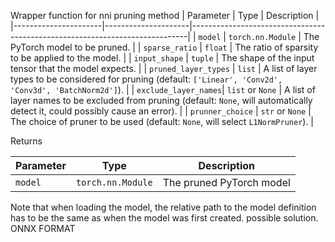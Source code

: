 Wrapper function for nni pruning method
| Parameter            | Type                | Description                                                                 |
|----------------------|---------------------|-----------------------------------------------------------------------------|
| `model`              | `torch.nn.Module`   | The PyTorch model to be pruned.                                             |
| `sparse_ratio`       | `float`             | The ratio of sparsity to be applied to the model.                           |
| `input_shape`        | `tuple`             | The shape of the input tensor that the model expects.                       |
| `pruned_layer_types` | `list`              | A list of layer types to be considered for pruning (default: `['Linear', 'Conv2d', 'Conv3d', 'BatchNorm2d']`). |
| `exclude_layer_names`| `list` or `None`    | A list of layer names to be excluded from pruning (default: `None`, will automatically detect it, could possibly cause an error). |
| `prunner_choice`     | `str` or `None`     | The choice of pruner to be used (default: `None`, will select `L1NormPruner`).                                |



Returns 

| Parameter            | Type                | Description                                                                 |
|----------------------|---------------------|-----------------------------------------------------------------------------|
| `model`              | `torch.nn.Module`   | The pruned PyTorch model                                         |



Note that when loading the model, the relative path to the model definition has to be the same as when the model was first created.
possible solution.
ONNX FORMAT
